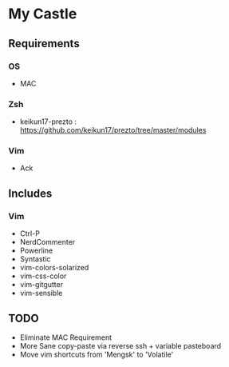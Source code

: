 # My Castle

## Requirements

### OS

* MAC

### Zsh

* keikun17-prezto : https://github.com/keikun17/prezto/tree/master/modules

### Vim

* Ack

## Includes

### Vim

* Ctrl-P
* NerdCommenter
* Powerline
* Syntastic
* vim-colors-solarized
* vim-css-color
* vim-gitgutter
* vim-sensible

## TODO

* Eliminate MAC Requirement
* More Sane copy-paste via reverse ssh + variable pasteboard
* Move vim shortcuts from 'Mengsk' to 'Volatile'
